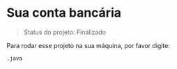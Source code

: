 # Sua conta bancária 

> Status do projeto: Finalizado

Para rodar esse projeto na sua máquina, por favor digite:

```
.java
```
